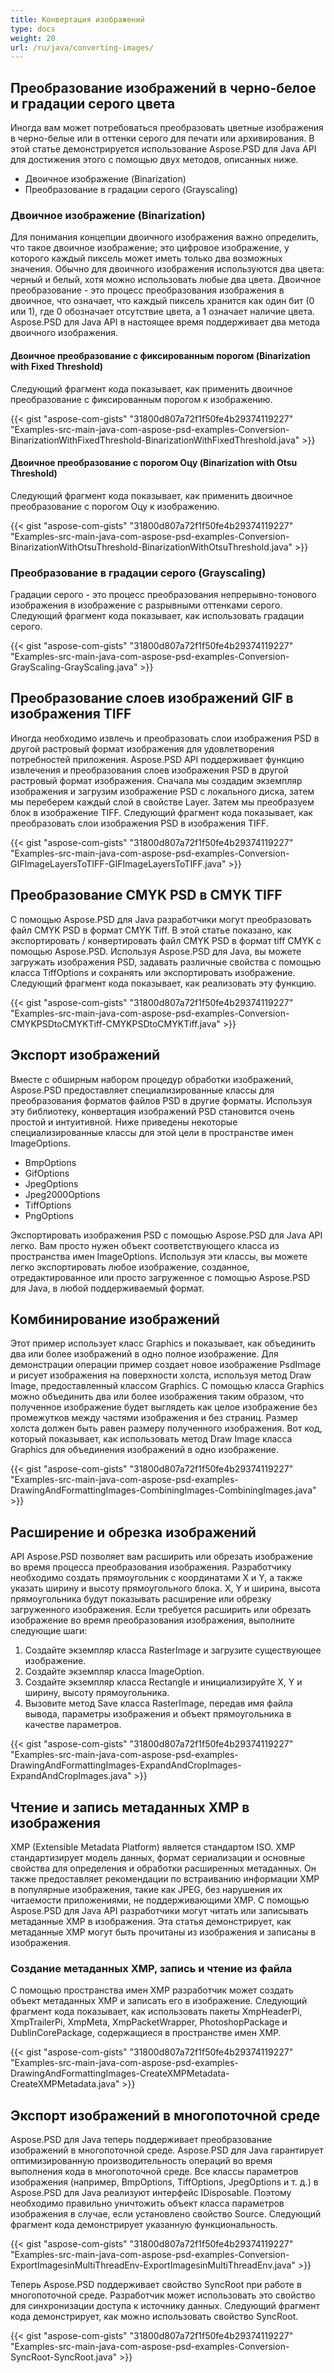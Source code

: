 ```yaml
---
title: Конвертация изображений
type: docs
weight: 20
url: /ru/java/converting-images/
---
```


## **Преобразование изображений в черно-белое и градации серого цвета**
Иногда вам может потребоваться преобразовать цветные изображения в черно-белые или в оттенки серого для печати или архивирования. В этой статье демонстрируется использование Aspose.PSD для Java API для достижения этого с помощью двух методов, описанных ниже.

- Двоичное изображение (Binarization)
- Преобразование в градации серого (Grayscaling)
### **Двоичное изображение (Binarization)**
Для понимания концепции двоичного изображения важно определить, что такое двоичное изображение; это цифровое изображение, у которого каждый пиксель может иметь только два возможных значения. Обычно для двоичного изображения используются два цвета: черный и белый, хотя можно использовать любые два цвета. Двоичное преобразование - это процесс преобразования изображения в двоичное, что означает, что каждый пиксель хранится как один бит (0 или 1), где 0 обозначает отсутствие цвета, а 1 означает наличие цвета. Aspose.PSD для Java API в настоящее время поддерживает два метода двоичного изображения.
#### **Двоичное преобразование с фиксированным порогом (Binarization with Fixed Threshold)**
Следующий фрагмент кода показывает, как применить двоичное преобразование с фиксированным порогом к изображению.



{{< gist "aspose-com-gists" "31800d807a72f1f50fe4b29374119227" "Examples-src-main-java-com-aspose-psd-examples-Conversion-BinarizationWithFixedThreshold-BinarizationWithFixedThreshold.java" >}}
#### **Двоичное преобразование с порогом Оцу (Binarization with Otsu Threshold)**
Следующий фрагмент кода показывает, как применить двоичное преобразование с порогом Оцу к изображению.



{{< gist "aspose-com-gists" "31800d807a72f1f50fe4b29374119227" "Examples-src-main-java-com-aspose-psd-examples-Conversion-BinarizationWithOtsuThreshold-BinarizationWithOtsuThreshold.java" >}}
### **Преобразование в градации серого (Grayscaling)**
Градации серого - это процесс преобразования непрерывно-тонового изображения в изображение с разрывными оттенками серого. Следующий фрагмент кода показывает, как использовать градации серого.



{{< gist "aspose-com-gists" "31800d807a72f1f50fe4b29374119227" "Examples-src-main-java-com-aspose-psd-examples-Conversion-GrayScaling-GrayScaling.java" >}}
## **Преобразование слоев изображений GIF в изображения TIFF**
Иногда необходимо извлечь и преобразовать слои изображения PSD в другой растровый формат изображения для удовлетворения потребностей приложения. Aspose.PSD API поддерживает функцию извлечения и преобразования слоев изображения PSD в другой растровый формат изображения. Сначала мы создадим экземпляр изображения и загрузим изображение PSD с локального диска, затем мы переберем каждый слой в свойстве Layer. Затем мы преобразуем блок в изображение TIFF. Следующий фрагмент кода показывает, как преобразовать слои изображения PSD в изображения TIFF.



{{< gist "aspose-com-gists" "31800d807a72f1f50fe4b29374119227" "Examples-src-main-java-com-aspose-psd-examples-Conversion-GIFImageLayersToTIFF-GIFImageLayersToTIFF.java" >}}
## **Преобразование CMYK PSD в CMYK TIFF**
С помощью Aspose.PSD для Java разработчики могут преобразовать файл CMYK PSD в формат CMYK Tiff. В этой статье показано, как экспортировать / конвертировать файл CMYK PSD в формат tiff CMYK с помощью Aspose.PSD. Используя Aspose.PSD для Java, вы можете загружать изображения PSD, задавать различные свойства с помощью класса TiffOptions и сохранять или экспортировать изображение. Следующий фрагмент кода показывает, как реализовать эту функцию.



{{< gist "aspose-com-gists" "31800d807a72f1f50fe4b29374119227" "Examples-src-main-java-com-aspose-psd-examples-Conversion-CMYKPSDtoCMYKTiff-CMYKPSDtoCMYKTiff.java" >}}
## **Экспорт изображений**
Вместе с обширным набором процедур обработки изображений, Aspose.PSD предоставляет специализированные классы для преобразования форматов файлов PSD в другие форматы. Используя эту библиотеку, конвертация изображений PSD становится очень простой и интуитивной. Ниже приведены некоторые специализированные классы для этой цели в пространстве имен ImageOptions.

- BmpOptions
- GifOptions
- JpegOptions
- Jpeg2000Options
- TiffOptions
- PngOptions

Экспортировать изображения PSD с помощью Aspose.PSD для Java API легко. Вам просто нужен объект соответствующего класса из пространства имен ImageOptions. Используя эти классы, вы можете легко экспортировать любое изображение, созданное, отредактированное или просто загруженное с помощью Aspose.PSD для Java, в любой поддерживаемый формат.
## **Комбинирование изображений**
Этот пример использует класс Graphics и показывает, как объединить два или более изображений в одно полное изображение. Для демонстрации операции пример создает новое изображение PsdImage и рисует изображения на поверхности холста, используя метод Draw Image, предоставленный классом Graphics. С помощью класса Graphics можно объединить два или более изображения таким образом, что полученное изображение будет выглядеть как целое изображение без промежутков между частями изображения и без страниц. Размер холста должен быть равен размеру полученного изображения. Вот код, который показывает, как использовать метод Draw Image класса Graphics для объединения изображений в одно изображение.



{{< gist "aspose-com-gists" "31800d807a72f1f50fe4b29374119227" "Examples-src-main-java-com-aspose-psd-examples-DrawingAndFormattingImages-CombiningImages-CombiningImages.java" >}}
## **Расширение и обрезка изображений**
API Aspose.PSD позволяет вам расширить или обрезать изображение во время процесса преобразования изображения. Разработчику необходимо создать прямоугольник с координатами X и Y, а также указать ширину и высоту прямоугольного блока. X, Y и ширина, высота прямоугольника будут показывать расширение или обрезку загруженного изображения. Если требуется расширить или обрезать изображение во время преобразования изображения, выполните следующие шаги:

1. Создайте экземпляр класса RasterImage и загрузите существующее изображение.
1. Создайте экземпляр класса ImageOption.
1. Создайте экземпляр класса Rectangle и инициализируйте X, Y и ширину, высоту прямоугольника.
1. Вызовите метод Save класса RasterImage, передав имя файла вывода, параметры изображения и объект прямоугольника в качестве параметров.

{{< gist "aspose-com-gists" "31800d807a72f1f50fe4b29374119227" "Examples-src-main-java-com-aspose-psd-examples-DrawingAndFormattingImages-ExpandAndCropImages-ExpandAndCropImages.java" >}}
## **Чтение и запись метаданных XMP в изображения**
XMP (Extensible Metadata Platform) является стандартом ISO. XMP стандартизирует модель данных, формат сериализации и основные свойства для определения и обработки расширенных метаданных. Он также предоставляет рекомендации по встраиванию информации XMP в популярные изображения, такие как JPEG, без нарушения их читаемости приложениями, не поддерживающими XMP. С помощью Aspose.PSD для Java API разработчики могут читать или записывать метаданные XMP в изображения. Эта статья демонстрирует, как метаданные XMP могут быть прочитаны из изображения и записаны в изображения.
### **Создание метаданных XMP, запись и чтение из файла**
С помощью пространства имен XMP разработчик может создать объект метаданных XMP и записать его в изображение. Следующий фрагмент кода показывает, как использовать пакеты XmpHeaderPi, XmpTrailerPi, XmpMeta, XmpPacketWrapper, PhotoshopPackage и DublinCorePackage, содержащиеся в пространстве имен XMP.



{{< gist "aspose-com-gists" "31800d807a72f1f50fe4b29374119227" "Examples-src-main-java-com-aspose-psd-examples-DrawingAndFormattingImages-CreateXMPMetadata-CreateXMPMetadata.java" >}}
## **Экспорт изображений в многопоточной среде**
Aspose.PSD для Java теперь поддерживает преобразование изображений в многопоточной среде. Aspose.PSD для Java гарантирует оптимизированную производительность операций во время выполнения кода в многопоточной среде. Все классы параметров изображения (например, BmpOptions, TiffOptions, JpegOptions и т. д.) в Aspose.PSD для Java реализуют интерфейс IDisposable. Поэтому необходимо правильно уничтожить объект класса параметров изображения в случае, если установлено свойство Source. Следующий фрагмент кода демонстрирует указанную функциональность.



{{< gist "aspose-com-gists" "31800d807a72f1f50fe4b29374119227" "Examples-src-main-java-com-aspose-psd-examples-Conversion-ExportImagesinMultiThreadEnv-ExportImagesinMultiThreadEnv.java" >}}



Теперь Aspose.PSD поддерживает свойство SyncRoot при работе в многопоточной среде. Разработчик может использовать это свойство для синхронизации доступа к источнику данных. Следующий фрагмент кода демонстрирует, как можно использовать свойство SyncRoot.



{{< gist "aspose-com-gists" "31800d807a72f1f50fe4b29374119227" "Examples-src-main-java-com-aspose-psd-examples-Conversion-SyncRoot-SyncRoot.java" >}}

